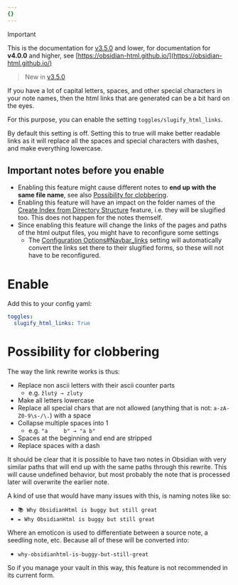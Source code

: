 ```yaml
---
{}
---
```

   
>[!important]   
> This is the documentation for [v3.5.0](../../Changelog/v3.5.0.md) and lower, for documentation for **v4.0.0** and higher, see [https://obsidian-html.github.io/](https://obsidian-html.github.io/)   
   
>New in [v3.5.0](../../Changelog/v3.5.0.md)   
   
If you have a lot of capital letters, spaces, and other special characters in your note names, then the html links that are generated can be a bit hard on the eyes.   
   
For this purpose, you can enable the setting `toggles/slugify_html_links`.   
   
By default this setting is off. Setting this to true will make better readable links as it will replace all the spaces and special characters with dashes, and make everything lowercase.    
   
## Important notes before you enable   
   
- Enabling this feature might cause different notes to **end up with the same file name**, see also [Possibility for clobbering](#possibility-for-clobbering).   
- Enabling this feature will have an impact on the folder names of the [Create Index from Directory Structure](../../Configurations/Modes/Create%20Index%20from%20Directory%20Structure.md) feature, i.e. they will be slugified too. This does not happen for the notes themself.   
- Since enabling this feature will change the links of the pages and paths of the html output files, you might have to reconfigure some settings   
	- The [Configuration Options#Navbar_links](../../Configurations/Configuration%20Options.md#navbar_links) setting will automatically convert the links set there to their slugified forms, so these will not have to be reconfigured.   
   
# Enable   
Add this to your config yaml:   
``` yaml
toggles:
  slugify_html_links: True
```
   
   
   
# Possibility for clobbering   
The way the link rewrite works is thus:   
   
- Replace non ascii letters with their ascii counter parts   
	- e.g. `žlutý → zluty`   
- Make all letters lowercase   
- Replace all special chars that are not allowed (anything that is not: `a-zA-Z0-9\s-/\.`) with a space   
- Collapse multiple spaces into 1   
	- e.g. `"a     b" → "a b"`   
- Spaces at the beginning and end are stripped   
- Replace spaces with a dash   
   
It should be clear that it is possible to have two notes in Obsidian with very similar paths that will end up with the same paths through this rewrite. This will cause undefined behavior, but most probably the note that is processed later will overwrite the earlier note.   
   
A kind of use that would have many issues with this, is naming notes like so:   
   
- `📚 Why ObsidianHtml is buggy but still great`   
- `✒️ Why ObsidianHtml is buggy but still great`   
   
Where an emoticon is used to differentiate between a source note, a seedling note, etc. Because all of these will be converted into:   
   
- `why-obsidianhtml-is-buggy-but-still-great`   
   
So if you manage your vault in this way, this feature is not recommended in its current form.